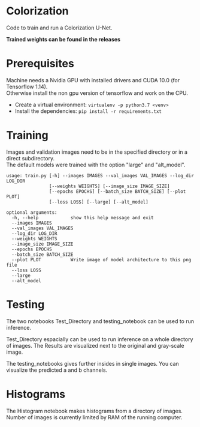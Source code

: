 # Colorization

Code to train and run a Colorization U-Net.

**Trained weights can be found in the releases**

# Prerequisites

Machine needs a Nvidia GPU with installed drivers and CUDA 10.0 (for Tensorflow 1.14).  
Otherwise install the non gpu version of tensorflow and work on the CPU.

- Create a virtual environment: `virtualenv -p python3.7 <venv>` 
- Install the dependencies: `pip install -r requirements.txt`

# Training

Images and validation images need to be in the specified directory or in a direct subdirectory.  
The default models were trained with the option "large" and "alt_model".

```
usage: train.py [-h] --images IMAGES --val_images VAL_IMAGES --log_dir LOG_DIR
                [--weights WEIGHTS] [--image_size IMAGE_SIZE]
                [--epochs EPOCHS] [--batch_size BATCH_SIZE] [--plot PLOT]
                [--loss LOSS] [--large] [--alt_model]

optional arguments:
  -h, --help            show this help message and exit
  --images IMAGES
  --val_images VAL_IMAGES
  --log_dir LOG_DIR
  --weights WEIGHTS
  --image_size IMAGE_SIZE
  --epochs EPOCHS
  --batch_size BATCH_SIZE
  --plot PLOT           Write image of model architecture to this png file
  --loss LOSS
  --large
  --alt_model
```

# Testing

The two notebooks Test_Directory and testing_notebook can be used to run inference.

Test_Directory espacially can be used to run inference on a whole directory of images. 
The Results are visualized next to the original and gray-scale image.

The testing_notebooks gives further insides in single images. You can visualize the predicted
a and b channels.

# Histograms

The Histogram notebook makes histograms from a directory of images. Number of images is currently 
limited by RAM of the running computer.